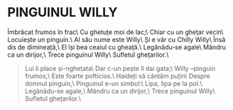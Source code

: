 # PINGUINUL WILLY

Îmbrăcat frumos în frac\\
Cu ghetuțe moi de lac;\\
Chiar cu un ghețar vecin\\
Locuiește un pinguin.\\
Al său nume este Willy\\
Și e văr cu Chilly Willy\\
Însă dis de dimineață,\\
El își bea ceaiul cu gheață.\\
Legănâdu-se agale\\
Mândru ca un dirijor,\\
Trece pinguinul Willy\\
Sufletul ghețarilor.\\

> Lui îi place și-nghețata\\
Dar c-un pește îl dai gata;\\
Willy –pinguin frumos,\\
Este foarte pofticios.\\
Haideți să cântăm puțin\\
Despre domnul pinguin,\\
Pinguinul e-un simbol:\\
Lipa, lipa pe la pol.\\
Legănâdu-se agale,\\
Mândru ca un dirijor,\\
Trece pinguinul Willy\\
Sufletul ghețarilor.\\
